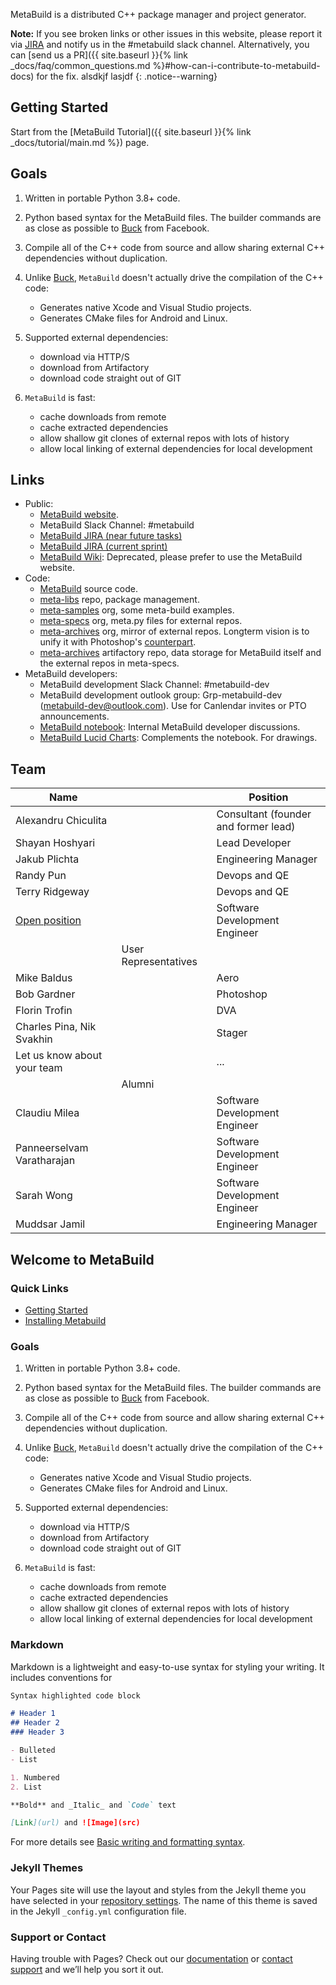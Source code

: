 MetaBuild is a distributed C++ package manager and project generator.

**Note:** If you see broken links or other issues in this website, please report it via [JIRA](https://jira.corp.adobe.com/projects/METAB/issues) and notify us in the #metabuild slack channel. Alternatively, you can [send us a PR]({{ site.baseurl }}{% link _docs/faq/common_questions.md %}#how-can-i-contribute-to-metabuild-docs) for the fix. alsdkjf lasjdf
{: .notice--warning}


## Getting Started

Start from the [MetaBuild Tutorial]({{ site.baseurl }}{% link _docs/tutorial/main.md %}) page.

## Goals

1.  Written in portable Python 3.8+ code.

2.  Python based syntax for the MetaBuild files. The builder commands are as close as possible to [Buck](http://buck.build/) from Facebook.

3.  Compile all of the C++ code from source and allow sharing external C++ dependencies without duplication.

4.  Unlike [Buck](http://buck.build/), `MetaBuild` doesn't actually drive the compilation of the C++ code:
    - Generates native Xcode and Visual Studio projects.
    - Generates CMake files for Android and Linux.

5.  Supported external dependencies:
    - download via HTTP/S
    - download from Artifactory
    - download code straight out of GIT

6.  `MetaBuild` is fast:
    - cache downloads from remote
    - cache extracted dependencies
    - allow shallow git clones of external repos with lots of history
    - allow local linking of external dependencies for local development


## Links

- Public:
    - [MetaBuild website](https://git.corp.adobe.com/pages/meta-build/).
    - MetaBuild Slack Channel: #metabuild
    - [MetaBuild JIRA (near future tasks)](https://jira.corp.adobe.com/browse/METAB-722)
    - [MetaBuild JIRA (current sprint)](https://jira.corp.adobe.com/secure/RapidBoard.jspa?projectKey=METAB&rapidView=30422)
    - [MetaBuild Wiki](https://wiki.corp.adobe.com/display/metab/Welcome+to+MetaBuild): Deprecated, please prefer to use the MetaBuild website.
- Code:
    - [MetaBuild](https://git.corp.adobe.com/meta-build/meta-build) source code.
    - [meta-libs](https://git.corp.adobe.com/meta-build/meta-libs/tree/main/libs) repo, package management.
    - [meta-samples](https://git.corp.adobe.com/meta-samples) org, some meta-build examples.
    - [meta-specs](https://git.corp.adobe.com/meta-specs) org, meta.py files for external repos.
    - [meta-archives](https://git.corp.adobe.com/meta-archives) org, mirror of external repos. Longterm vision is to unify it with Photoshop's [counterpart](https://git.corp.adobe.com/thirdparty/).
    - [meta-archives](https://artifactory.corp.adobe.com/artifactory/generic-metabuild-release/) artifactory repo, data storage for MetaBuild itself and the external repos in meta-specs.
- MetaBuild developers:
    - MetaBuild development Slack Channel: #metabuild-dev
    - MetaBuild development outlook group: Grp-metabuild-dev (metabuild-dev@outlook.com). Use for Canlendar invites or PTO announcements.
    - [MetaBuild notebook](https://adobe-my.sharepoint.com/personal/hoshyari_adobe_com/_layouts/15/Doc.aspx?sourcedoc={be8dd1f3-2af1-4f0e-8241-c2fe89104a0c}&action=edit&wd=target%28Links.one%7Ca75daa6b-5832-4315-8466-99aad7aa27ac%2FReadme%7Cb6e920ed-71ee-417f-bf8e-0aac09f1099f%2F%29&wdorigin=703): Internal MetaBuild developer discussions.
    - [MetaBuild Lucid Charts](https://lucid.app/folder/invitations/accept/inv_3d923a0b-da62-4ea4-b1ab-28771e5c2783): Complements the notebook. For drawings.



## Team


| Name || Position |
| -------- |----------| ---------- |
| Alexandru Chiculita || Consultant (founder and former lead) |
| Shayan Hoshyari || Lead Developer |
| Jakub Plichta || Engineering Manager |
| Randy Pun || Devops and QE |
| Terry Ridgeway || Devops and QE |
| [Open position](https://wd5.myworkday.com/adobe/d/inst/15$158872/9925$130222.htmld) || Software Development Engineer |
|| User Representatives ||
| Mike Baldus || Aero |
| Bob Gardner || Photoshop |
| Florin Trofin || DVA |
| Charles Pina, Nik Svakhin || Stager |
| Let us know about your team || ... |
|| Alumni ||
| Claudiu Milea || Software Development Engineer |
| Panneerselvam Varatharajan || Software Development Engineer |
| Sarah Wong || Software Development Engineer |
| Muddsar Jamil || Engineering Manager |

## Welcome to MetaBuild

### Quick Links

* [Getting Started](getting_started.md)
* [Installing Metabuild](install_metabuild.md)

### Goals

1.  Written in portable Python 3.8+ code.

2.  Python based syntax for the MetaBuild files. The builder commands are as close as possible to [Buck](http://buck.build/) from Facebook.

3.  Compile all of the C++ code from source and allow sharing external C++ dependencies without duplication.

4.  Unlike [Buck](http://buck.build/), `MetaBuild` doesn't actually drive the compilation of the C++ code:
    - Generates native Xcode and Visual Studio projects.
    - Generates CMake files for Android and Linux.

5.  Supported external dependencies:
    - download via HTTP/S
    - download from Artifactory
    - download code straight out of GIT

6.  `MetaBuild` is fast:
    - cache downloads from remote
    - cache extracted dependencies
    - allow shallow git clones of external repos with lots of history
    - allow local linking of external dependencies for local development

### Markdown

Markdown is a lightweight and easy-to-use syntax for styling your writing. It includes conventions for

```markdown
Syntax highlighted code block

# Header 1
## Header 2
### Header 3

- Bulleted
- List

1. Numbered
2. List

**Bold** and _Italic_ and `Code` text

[Link](url) and ![Image](src)
```

For more details see [Basic writing and formatting syntax](https://docs.github.com/en/github/writing-on-github/getting-started-with-writing-and-formatting-on-github/basic-writing-and-formatting-syntax).

### Jekyll Themes

Your Pages site will use the layout and styles from the Jekyll theme you have selected in your [repository settings](https://github.com/BadBob2021/ZX/settings/pages). The name of this theme is saved in the Jekyll `_config.yml` configuration file.

### Support or Contact

Having trouble with Pages? Check out our [documentation](https://docs.github.com/categories/github-pages-basics/) or [contact support](https://support.github.com/contact) and we’ll help you sort it out.

